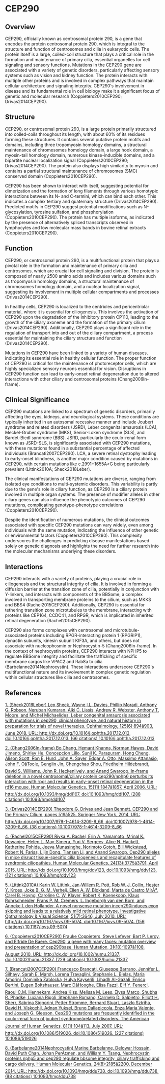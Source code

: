 # CEP290

## Overview
CEP290, officially known as centrosomal protein 290, is a gene that encodes the protein centrosomal protein 290, which is integral to the structure and function of centrosomes and cilia in eukaryotic cells. The protein itself is a large, coiled-coil structure that plays a critical role in the formation and maintenance of primary cilia, essential organelles for cell signaling and sensory functions. Mutations in the CEP290 gene are associated with a variety of genetic disorders, particularly affecting sensory systems such as vision and kidney function. The protein interacts with multiple other proteins and is involved in complex pathways that maintain cellular architecture and signaling integrity. CEP290's involvement in disease and its fundamental role in cell biology make it a significant focus of genetic and molecular research (Coppieters2010CEP290; Drivas2014CEP290).

## Structure
CEP290, or centrosomal protein 290, is a large protein primarily structured into coiled-coils throughout its length, with about 60% of its residues forming these structures. It contains several putative protein motifs and domains, including three tropomyosin homology domains, a structural maintenance of chromosomes homology domain, a large hook domain, a myosin-tail homology domain, numerous kinase-inducible domains, and a bipartite nuclear localization signal (Coppieters2010CEP290; Drivas2014CEP290). The protein also displays high similarity to myosin and contains a partial structural maintenance of chromosomes (SMC) conserved domain (Coppieters2010CEP290).

CEP290 has been shown to interact with itself, suggesting potential for dimerization and the formation of long filaments through various homotypic interactions between its N- and C-termini, which can bind each other. This indicates a complex tertiary and quaternary structure (Drivas2014CEP290). Predicted motifs in CEP290 suggest potential modifications such as N-glycosylation, tyrosine sulfation, and phosphorylation (Coppieters2010CEP290). The protein has multiple isoforms, as indicated by the presence of alternatively spliced transcripts observed in lymphocytes and low molecular mass bands in bovine retinal extracts (Coppieters2010CEP290).

## Function
CEP290, or centrosomal protein 290, is a multifunctional protein that plays a pivotal role in the formation and maintenance of primary cilia and centrosomes, which are crucial for cell signaling and division. The protein is composed of nearly 2500 amino acids and includes various domains such as tropomyosin homology domains, a structural maintenance of chromosomes homology domain, and a nuclear localization signal, suggesting its involvement in multiple cellular compartments and processes (Drivas2014CEP290).

In healthy cells, CEP290 is localized to the centrioles and pericentriolar material, where it is essential for ciliogenesis. This involves the activation of CEP290 upon the degradation of the inhibitory protein CP110, leading to the growth of the ciliary axoneme and the formation of the primary cilium (Drivas2014CEP290). Additionally, CEP290 plays a significant role in the regulation of transport into and out of the ciliary compartment, a process essential for maintaining the ciliary structure and function (Drivas2014CEP290).

Mutations in CEP290 have been linked to a variety of human diseases, indicating its essential role in healthy cellular function. The proper function of CEP290 is critical for the maintenance of photoreceptor cells, which are highly specialized sensory neurons essential for vision. Disruptions in CEP290 function can lead to early-onset retinal degeneration due to altered interactions with other ciliary and centrosomal proteins (Chang2006In-frame).

## Clinical Significance
CEP290 mutations are linked to a spectrum of genetic disorders, primarily affecting the eyes, kidneys, and neurological systems. These conditions are typically inherited in an autosomal recessive manner and include Joubert syndrome and related disorders (JSRD), Leber congenital amaurosis (LCA), Meckel-Gruber syndrome (MKS), Senior-Loken syndrome (SLS), and Bardet-Biedl syndrome (BBS). JSRD, particularly the oculo-renal form known as JSRD-SLS, is significantly associated with CEP290 mutations, with these mutations found in a substantial percentage of affected individuals (Brancati2007CEP290). LCA, a severe retinal dystrophy leading to early-onset blindness, is another major condition caused by mutations in CEP290, with certain mutations like c.2991+1655A>G being particularly prevalent (Littink2010A; Sheck2018Leber).

The clinical manifestations of CEP290 mutations are diverse, ranging from isolated eye conditions to multi-systemic disorders. This variability is partly due to the gene's role in ciliary function, as CEP290 is a ciliary protein involved in multiple organ systems. The presence of modifier alleles in other ciliary genes can also influence the phenotypic outcomes of CEP290 mutations, complicating genotype-phenotype correlations (Coppieters2010CEP290).

Despite the identification of numerous mutations, the clinical outcomes associated with specific CEP290 mutations can vary widely, even among individuals with the same mutation, indicating the influence of other genetic or environmental factors (Coppieters2010CEP290). This complexity underscores the challenges in predicting disease manifestations based solely on genetic diagnosis and highlights the need for further research into the molecular mechanisms underlying these disorders.

## Interactions
CEP290 interacts with a variety of proteins, playing a crucial role in ciliogenesis and the structural integrity of cilia. It is involved in forming a diffusion barrier at the transition zone of cilia, potentially in conjunction with Y-linkers, and interacts with components of the BBSome, a complex involved in transporting membrane proteins to the cilium, such as MKKS and BBS4 (Rachel2015CEP290). Additionally, CEP290 is essential for tethering transition zone microtubules to the membrane, interacting with proteins like CEP164, CCDC41, and RPGR, which is implicated in inherited retinal degeneration (Rachel2015CEP290).

CEP290 also forms complexes with centrosomal and microtubule-associated proteins including RPGR-interacting protein 1 (RPGRIP1), dynactin subunits, kinesin subunit KIF3A, and others, but does not associate with nucleophosmin or Nephrocystin-5 (Chang2006In-frame). In the context of nephrocystin proteins, CEP290 interacts with NPHP5 to regulate BBSome integrity and facilitate the trafficking of specific membrane cargos like VPAC2 and Rab8a to cilia (Barbelanne2014Nephrocystin). These interactions underscore CEP290's multifunctional nature and its involvement in complex genetic regulation within cellular structures like cilia and centrosomes.


## References


[1. (Sheck2018Leber) Leo Sheck, Wayne I.L. Davies, Phillip Moradi, Anthony G. Robson, Neruban Kumaran, Alki C. Liasis, Andrew R. Webster, Anthony T. Moore, and Michel Michaelides. Leber congenital amaurosis associated with mutations in cep290, clinical phenotype, and natural history in preparation for trials of novel therapies. Ophthalmology, 125(6):894â903, June 2018. URL: http://dx.doi.org/10.1016/j.ophtha.2017.12.013, doi:10.1016/j.ophtha.2017.12.013. (66 citations) 10.1016/j.ophtha.2017.12.013](https://doi.org/10.1016/j.ophtha.2017.12.013)

[2. (Chang2006In-frame) Bo Chang, Hemant Khanna, Norman Hawes, David Jimeno, Shirley He, Concepcion Lillo, Sunil K. Parapuram, Hong Cheng, Alison Scott, Ron E. Hurd, John A. Sayer, Edgar A. Otto, Massimo Attanasio, John F. OâToole, Genglin Jin, Chengchao Shou, Friedhelm Hildebrandt, David S. Williams, John R. Heckenlively, and Anand Swaroop. In-frame deletion in a novel centrosomal/ciliary protein cep290/nphp6 perturbs its interaction with rpgr and results in early-onset retinal degeneration in the rd16 mouse. Human Molecular Genetics, 15(11):1847â1857, April 2006. URL: http://dx.doi.org/10.1093/hmg/ddl107, doi:10.1093/hmg/ddl107. (288 citations) 10.1093/hmg/ddl107](https://doi.org/10.1093/hmg/ddl107)

[3. (Drivas2014CEP290) Theodore G. Drivas and Jean Bennett. CEP290 and the Primary Cilium, pages 519â525. Springer New York, 2014. URL: http://dx.doi.org/10.1007/978-1-4614-3209-8_66, doi:10.1007/978-1-4614-3209-8_66. (38 citations) 10.1007/978-1-4614-3209-8_66](https://doi.org/10.1007/978-1-4614-3209-8_66)

[4. (Rachel2015CEP290) Rivka A. Rachel, Erin A. Yamamoto, Mrinal K. Dewanjee, Helen L. May-Simera, Yuri V. Sergeev, Alice N. Hackett, Katherine Pohida, Jeeva Munasinghe, Norimoto Gotoh, Bill Wickstead, Robert N. Fariss, Lijin Dong, Tiansen Li, and Anand Swaroop. Cep290 alleles in mice disrupt tissue-specific cilia biogenesis and recapitulate features of syndromic ciliopathies. Human Molecular Genetics, 24(13):3775â3791, April 2015. URL: http://dx.doi.org/10.1093/hmg/ddv123, doi:10.1093/hmg/ddv123. (121 citations) 10.1093/hmg/ddv123](https://doi.org/10.1093/hmg/ddv123)

[5. (Littink2010A) Karin W. Littink, Jan-Willem R. Pott, Rob W. J. Collin, Hester Y. Kroes, Joke B. G. M. Verheij, Ellen A. W. Blokland, Marta de Castro MirÃ³, Carel B. Hoyng, Caroline C. W. Klaver, Robert K. Koenekoop, Klaus Rohrschneider, Frans P. M. Cremers, L. Ingeborgh van den Born, and Anneke I. den Hollander. A novel nonsense mutation incep290induces exon skipping and leads to a relatively mild retinal phenotype. Investigative Opthalmology &amp; Visual Science, 51(7):3646, July 2010. URL: http://dx.doi.org/10.1167/iovs.09-5074, doi:10.1167/iovs.09-5074. (156 citations) 10.1167/iovs.09-5074](https://doi.org/10.1167/iovs.09-5074)

[6. (Coppieters2010CEP290) Frauke Coppieters, Steve Lefever, Bart P. Leroy, and Elfride De Baere. Cep290, a gene with many faces: mutation overview and presentation of cep290base. Human Mutation, 31(10):1097â1108, August 2010. URL: http://dx.doi.org/10.1002/humu.21337, doi:10.1002/humu.21337. (229 citations) 10.1002/humu.21337](https://doi.org/10.1002/humu.21337)

[7. (Brancati2007CEP290) Francesco Brancati, Giuseppe Barrano, Jennifer L. Silhavy, Sarah E. Marsh, Lorena Travaglini, Stephanie L. Bielas, Maria Amorini, Dominika Zablocka, Hulya Kayserili, Lihadh Al-Gazali, Enrico Bertini, Eugen Boltshauser, Marc DâHooghe, Elisa Fazzi, Elif Y. Fenerci, Raoul C.M. Hennekam, Andrea Kiss, Melissa M. Lees, Elysa Marco, Shubha R. Phadke, Luciana Rigoli, Stephane Romano, Carmelo D. Salpietro, Elliott H. Sherr, Sabrina Signorini, Petter Stromme, Bernard Stuart, Laszlo Sztriha, David H. Viskochil, Adnan Yuksel, Bruno Dallapiccola, Enza Maria Valente, and Joseph G. Gleeson. Cep290 mutations are frequently identified in the oculo-renal form of joubert syndromeârelated disorders. The American Journal of Human Genetics, 81(1):104â113, July 2007. URL: http://dx.doi.org/10.1086/519026, doi:10.1086/519026. (227 citations) 10.1086/519026](https://doi.org/10.1086/519026)

[8. (Barbelanne2014Nephrocystin) Marine Barbelanne, Delowar Hossain, David Puth Chan, Johan PerÃ¤nen, and William Y. Tsang. Nephrocystin proteins nphp5 and cep290 regulate bbsome integrity, ciliary trafficking and cargo delivery. Human Molecular Genetics, 24(8):2185â2200, December 2014. URL: http://dx.doi.org/10.1093/hmg/ddu738, doi:10.1093/hmg/ddu738. (88 citations) 10.1093/hmg/ddu738](https://doi.org/10.1093/hmg/ddu738)